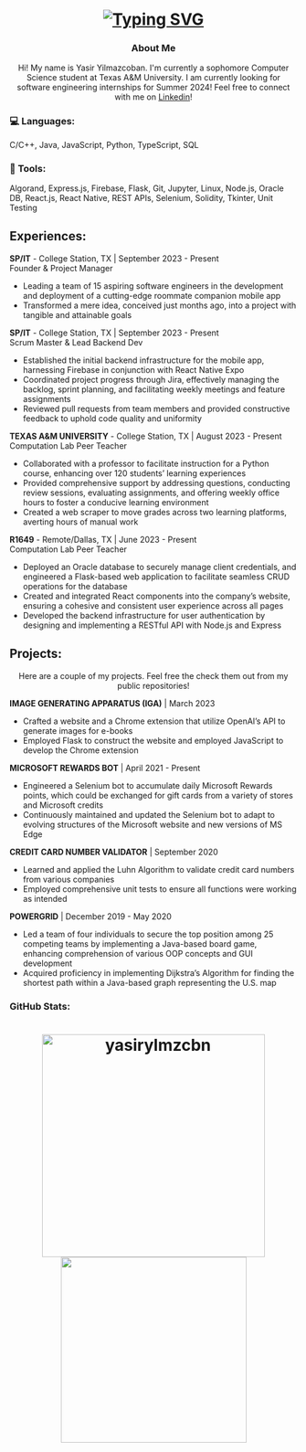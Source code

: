 <h1 align="center">
  <a href="https://git.io/typing-svg"><img src="https://readme-typing-svg.demolab.com?font=Fira+Code&pause=1000&color=000000&background=FFFFFF&center=true&vCenter=true&width=435&lines=Hello+There!;This+is+Yasir+Yilmazcoban...;Nice+to+meet+you..." alt="Typing SVG" /></a>
  <h3 align="center">About Me</h3>
  <p align="center">Hi! My name is Yasir Yilmazcoban. I'm currently a sophomore Computer Science student at Texas A&M University. I am currently looking for software engineering internships for Summer 2024! Feel free to connect with me on <a href="https://www.linkedin.com/in/yasir-yilmazcoban-434198213">Linkedin</a>!</p>
</h1>

### 💻 Languages:
C/C++, Java, JavaScript, Python, TypeScript, SQL
### 🔨 Tools:
Algorand, Express.js, Firebase, Flask, Git, Jupyter, Linux, Node.js, Oracle DB, React.js, React
Native, REST APIs, Selenium, Solidity, Tkinter, Unit Testing

## Experiences:
**SP/IT** - College Station, TX | September 2023 - Present <br>
Founder & Project Manager
  * Leading a team of 15 aspiring software engineers in the development and deployment of a cutting-edge
roommate companion mobile app
  * Transformed a mere idea, conceived just months ago, into a project with tangible and attainable goals

**SP/IT** - College Station, TX | September 2023 - Present <br>
Scrum Master & Lead Backend Dev
  * Established the initial backend infrastructure for the mobile app, harnessing Firebase in conjunction
with React Native Expo
  * Coordinated project progress through Jira, effectively managing the backlog, sprint planning, and
facilitating weekly meetings and feature assignments
  * Reviewed pull requests from team members and provided constructive feedback to uphold code quality
and uniformity

**TEXAS A&M UNIVERSITY** - College Station, TX | August 2023 - Present <br>
Computation Lab Peer Teacher
  * Collaborated with a professor to facilitate instruction for a Python course, enhancing over 120 students’
learning experiences
  * Provided comprehensive support by addressing questions, conducting review sessions, evaluating assignments, and offering weekly office hours to foster a conducive learning environment
  * Created a web scraper to move grades across two learning platforms, averting hours of manual work

**R1649** - Remote/Dallas, TX | June 2023 - Present <br>
Computation Lab Peer Teacher
  * Deployed an Oracle database to securely manage client credentials, and engineered a Flask-based web
application to facilitate seamless CRUD operations for the database
  * Created and integrated React components into the company’s website, ensuring a cohesive and consistent user experience across all pages
  * Developed the backend infrastructure for user authentication by designing and implementing a RESTful
API with Node.js and Express

## Projects:
<p align="center">
  Here are a couple of my projects. Feel free the check them out from my public repositories!
</p>

**IMAGE GENERATING APPARATUS (IGA)** | March 2023
  * Crafted a website and a Chrome extension that utilize OpenAI’s API to generate images for e-books
  * Employed Flask to construct the website and employed JavaScript to develop the Chrome extension

**MICROSOFT REWARDS BOT** | April 2021 - Present
  * Engineered a Selenium bot to accumulate daily Microsoft Rewards points, which could be exchanged
for gift cards from a variety of stores and Microsoft credits
  * Continuously maintained and updated the Selenium bot to adapt to evolving structures of the Microsoft
website and new versions of MS Edge

**CREDIT CARD NUMBER VALIDATOR** | September 2020
  * Learned and applied the Luhn Algorithm to validate credit card numbers from various companies
  * Employed comprehensive unit tests to ensure all functions were working as intended

**POWERGRID** | December 2019 - May 2020
  * Led a team of four individuals to secure the top position among 25 competing teams by implementing
a Java-based board game, enhancing comprehension of various OOP concepts and GUI development
  * Acquired proficiency in implementing Dijkstra’s Algorithm for finding the shortest path within a Java-based graph representing the U.S. map


### GitHub Stats:
<h1 align="center">
<a href="https://github.com/denvercoder1/github-readme-streak-stats" title="Go to Source">
   <img align="center" width=390 src="https://github-readme-streak-stats.herokuapp.com/?user=yasirylmzcbn&theme=graywhite&hide_border=true" alt="yasirylmzcbn" />
</a>
<a href="https://github.com/anuraghazra/github-readme-stats">
      <img width=325 align="center" src="https://github-readme-stats.vercel.app/api/top-langs/?username=yasirylmzcbn&theme=graywhite&hide_border=true" />
</a>
</h1>
